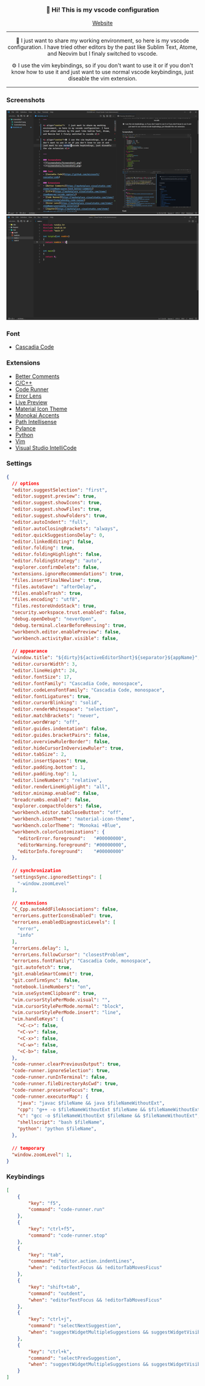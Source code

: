 <h3 align="center">👋 Hi! This is my vscode configuration</h3>
<p align="center">
  <a href="https://gael-lopes-da-silva.github.io/MyPortfolio/">Website</a>
</p>

---

<p align="center">🔌 I just want to share my working environment, so here is my vscode configuration. I have tried other editors by the past like Sublim Text, Atome, and Neovim but I finaly switched to vscode.</p>

<p align="center">⚙️ I use the vim keybindings, so if you don't want to use it or if you don't know how to use it and just want to use normal vscode keybindings, just diseable the vim extension.</p>

---

### Screenshots
![](screenshots/Screenshot1.png)
![](screenshots/Screenshot2.png)

### Font
- [Cascadia Code](https://github.com/microsoft/cascadia-code)

### Extensions
- [Better Comments](https://marketplace.visualstudio.com/items?itemName=aaron-bond.better-comments)
- [C/C++](https://marketplace.visualstudio.com/items?itemName=ms-vscode.cpptools)
- [Code Runner](https://marketplace.visualstudio.com/items?itemName=formulahendry.code-runner)
- [Error Lens](https://marketplace.visualstudio.com/items?itemName=usernamehw.errorlens)
- [Live Preview](https://marketplace.visualstudio.com/items?itemName=ms-vscode.live-server)
- [Material Icon Theme](https://marketplace.visualstudio.com/items?itemName=PKief.material-icon-theme)
- [Monokai Accents](https://marketplace.visualstudio.com/items?itemName=tw.monokai-accent)
- [Path Intellisense](https://marketplace.visualstudio.com/items?itemName=christian-kohler.path-intellisense)
- [Pylance](https://marketplace.visualstudio.com/items?itemName=ms-python.vscode-pylance)
- [Python](https://marketplace.visualstudio.com/items?itemName=ms-python.python)
- [Vim](https://marketplace.visualstudio.com/items?itemName=vscodevim.vim)
- [Visual Studio IntelliCode](https://marketplace.visualstudio.com/items?itemName=VisualStudioExptTeam.vscodeintellicode)

### Settings
~~~json with comments
{
  // options
  "editor.suggestSelection": "first",
  "editor.suggest.preview": true,
  "editor.suggest.showIcons": true,
  "editor.suggest.showFiles": true,
  "editor.suggest.showFolders": true,
  "editor.autoIndent": "full",
  "editor.autoClosingBrackets": "always",
  "editor.quickSuggestionsDelay": 0,
  "editor.linkedEditing": false,
  "editor.folding": true,
  "editor.foldingHighlight": false,
  "editor.foldingStrategy": "auto",
  "explorer.confirmDelete": false,
  "extensions.ignoreRecommendations": true,
  "files.insertFinalNewline": true,
  "files.autoSave": "afterDelay",
  "files.enableTrash": true,
  "files.encoding": "utf8",
  "files.restoreUndoStack": true,
  "security.workspace.trust.enabled": false,
  "debug.openDebug": "neverOpen",
  "debug.terminal.clearBeforeReusing": true,
  "workbench.editor.enablePreview": false,
  "workbench.activityBar.visible": false,

  // appearance
  "window.title": "${dirty}${activeEditorShort}${separator}${appName}",
  "editor.cursorWidth": 3,
  "editor.lineHeight": 24,
  "editor.fontSize": 17,
  "editor.fontFamily": "Cascadia Code, monospace",
  "editor.codeLensFontFamily": "Cascadia Code, monospace",
  "editor.fontLigatures": true,
  "editor.cursorBlinking": "solid",
  "editor.renderWhitespace": "selection",
  "editor.matchBrackets": "never",
  "editor.wordWrap": "off",
  "editor.guides.indentation": false,
  "editor.guides.bracketPairs": false,
  "editor.overviewRulerBorder": false,
  "editor.hideCursorInOverviewRuler": true,
  "editor.tabSize": 2,
  "editor.insertSpaces": true,
  "editor.padding.bottom": 1,
  "editor.padding.top": 1,
  "editor.lineNumbers": "relative",
  "editor.renderLineHighlight": "all",
  "editor.minimap.enabled": false,
  "breadcrumbs.enabled": false,
  "explorer.compactFolders": false,
  "workbench.editor.tabCloseButton": "off",
  "workbench.iconTheme": "material-icon-theme",
  "workbench.colorTheme": "Monokai +Blue",
  "workbench.colorCustomizations": {
    "editorError.foreground":   "#00000000",
    "editorWarning.foreground": "#00000000",
    "editorInfo.foreground":    "#00000000"
  },

  // synchronization
  "settingsSync.ignoredSettings": [
    "-window.zoomLevel"
  ],
  
  // extensions
  "C_Cpp.autoAddFileAssociations": false,
  "errorLens.gutterIconsEnabled": true,
  "errorLens.enabledDiagnosticLevels": [
    "error",
    "info"
  ],
  "errorLens.delay": 1,
  "errorLens.followCursor": "closestProblem",
  "errorLens.fontFamily": "Cascadia Code, monospace",
  "git.autofetch": true,
  "git.enableSmartCommit": true,
  "git.confirmSync": false,
  "notebook.lineNumbers": "on",
  "vim.useSystemClipboard": true,
  "vim.cursorStylePerMode.visual": "",
  "vim.cursorStylePerMode.normal": "block",
  "vim.cursorStylePerMode.insert": "line",
  "vim.handleKeys": {
    "<C-c>": false,
    "<C-v>": false,
    "<C-x>": false,
    "<C-w>": false,
    "<C-b>": false,
  },
  "code-runner.clearPreviousOutput": true,
  "code-runner.ignoreSelection": true,
  "code-runner.runInTerminal": false,
  "code-runner.fileDirectoryAsCwd": true,
  "code-runner.preserveFocus": true,
  "code-runner.executorMap": {
    "java": "javac $fileName && java $fileNameWithoutExt",
    "cpp": "g++ -o $fileNameWithoutExt $fileName && $fileNameWithoutExt",
    "c": "gcc -o $fileNameWithoutExt $fileName && $fileNameWithoutExt",
    "shellscript": "bash $fileName",
    "python": "python $fileName",
  },
  
  // temporary
  "window.zoomLevel": 1,
}
~~~

### Keybindings
~~~json with comments
[
    {
        "key": "f5",
        "command": "code-runner.run"
    },
    {
        "key": "ctrl+f5",
        "command": "code-runner.stop"
    },
    {
        "key": "tab",
        "command": "editor.action.indentLines",
        "when": "editorTextFocus && !editorTabMovesFicus"
    },
    {
        "key": "shift+tab",
        "command": "outdent",
        "when": "editorTextFocus && !editorTabMovesFicus"
    },
    {
        "key": "ctrl+j",
        "command": "selectNextSuggestion",
        "when": "suggestWidgetMultipleSuggestions && suggestWidgetVisible && textInputFocus"
    },
    {
        "key": "ctrl+k",
        "command": "selectPrevSuggestion",
        "when": "suggestWidgetMultipleSuggestions && suggestWidgetVisible && textInputFocus"
    }
]
~~~
